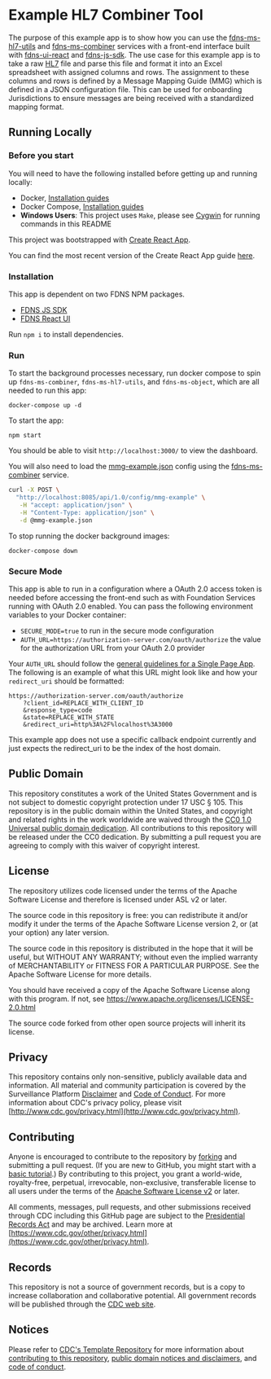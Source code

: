 # Example HL7 Combiner Tool
The purpose of this example app is to show how you can use the [fdns-ms-hl7-utils](https://github.com/cdcgov/fdns-ms-hl7-utils) and [fdns-ms-combiner](https://github.com/cdcgov/fdns-ms-combiner) services with a front-end interface built with [fdns-ui-react](https://github.com/cdcgov/fdns-ui-react) and [fdns-js-sdk](https://github.com/cdcgov/fdns-js-sdk). The use case for this example app is to take a raw [HL7](http://www.hl7.org) file and parse this file and format it into an Excel spreadsheet with assigned columns and rows. The assignment to these columns and rows is defined by a Message Mapping Guide (MMG) which is defined in a JSON configuration file. This can be used for onboarding Jurisdictions to ensure messages are being received with a standardized mapping format.

## Running Locally

### Before you start
You will need to have the following installed before getting up and running locally:

- Docker, [Installation guides](https://docs.docker.com/install/)
- Docker Compose, [Installation guides](https://docs.docker.com/compose/install/)
- **Windows Users**: This project uses `Make`, please see [Cygwin](http://www.cygwin.com/) for running commands in this README

This project was bootstrapped with [Create React App](https://github.com/facebookincubator/create-react-app).

You can find the most recent version of the Create React App guide [here](https://github.com/facebookincubator/create-react-app/blob/master/packages/react-scripts/template/README.md).

### Installation

This app is dependent on two FDNS NPM packages.

* [FDNS JS SDK](https://www.npmjs.com/package/fdns-js-sdk)
* [FDNS React UI](https://www.npmjs.com/package/fdns-ui-react)


Run `npm i` to install dependencies.

### Run

To start the background processes necessary, run docker compose to spin up `fdns-ms-combiner`, `fdns-ms-hl7-utils`, and `fdns-ms-object`, which are all needed to run this app:

    docker-compose up -d

To start the app:

    npm start

You should be able to visit `http://localhost:3000/` to view the dashboard.

You will also need to load the [mmg-example.json](./mmg-example.json) config using the [fdns-ms-combiner](https://github.com/cdcgov/fdns-ms-combiner) service.

```sh
curl -X POST \
  "http://localhost:8085/api/1.0/config/mmg-example" \
   -H "accept: application/json" \
   -H "Content-Type: application/json" \
   -d @mmg-example.json
```

To stop running the docker background images:

	docker-compose down

### Secure Mode

This app is able to run in a configuration where a OAuth 2.0 access token is needed before accessing the front-end such as with Foundation Services running with OAuth 2.0 enabled. You can pass the following environment variables to your Docker container:

- `SECURE_MODE=true` to run in the secure mode configuration
- `AUTH_URL=https://authorization-server.com/oauth/authorize` the value for the authorization URL from your OAuth 2.0 provider

Your `AUTH_URL` should follow the [general guidelines for a Single Page App](https://www.oauth.com/oauth2-servers/single-page-apps/).
The following is an example of what this URL might look like and how your `redirect_uri` should be formatted:

```
https://authorization-server.com/oauth/authorize
	?client_id=REPLACE_WITH_CLIENT_ID
	&response_type=code
	&state=REPLACE_WITH_STATE
	&redirect_uri=http%3A%2F%localhost%3A3000
```

This example app does not use a specific callback endpoint currently and just expects the redirect_uri to be the index of the host domain.

## Public Domain
This repository constitutes a work of the United States Government and is not
subject to domestic copyright protection under 17 USC § 105. This repository is in
the public domain within the United States, and copyright and related rights in
the work worldwide are waived through the [CC0 1.0 Universal public domain dedication](https://creativecommons.org/publicdomain/zero/1.0/).
All contributions to this repository will be released under the CC0 dedication. By
submitting a pull request you are agreeing to comply with this waiver of
copyright interest.

## License
The repository utilizes code licensed under the terms of the Apache Software
License and therefore is licensed under ASL v2 or later.

The source code in this repository is free: you can redistribute it and/or modify it under
the terms of the Apache Software License version 2, or (at your option) any
later version.

The source code in this repository is distributed in the hope that it will be useful, but WITHOUT ANY
WARRANTY; without even the implied warranty of MERCHANTABILITY or FITNESS FOR A
PARTICULAR PURPOSE. See the Apache Software License for more details.

You should have received a copy of the Apache Software License along with this
program. If not, see https://www.apache.org/licenses/LICENSE-2.0.html

The source code forked from other open source projects will inherit its license.


## Privacy
This repository contains only non-sensitive, publicly available data and
information. All material and community participation is covered by the
Surveillance Platform [Disclaimer](https://github.com/CDCgov/template/blob/master/DISCLAIMER.md)
and [Code of Conduct](https://github.com/CDCgov/template/blob/master/code-of-conduct.md).
For more information about CDC's privacy policy, please visit [http://www.cdc.gov/privacy.html](http://www.cdc.gov/privacy.html).

## Contributing
Anyone is encouraged to contribute to the repository by [forking](https://help.github.com/articles/fork-a-repo)
and submitting a pull request. (If you are new to GitHub, you might start with a
[basic tutorial](https://help.github.com/articles/set-up-git).) By contributing
to this project, you grant a world-wide, royalty-free, perpetual, irrevocable,
non-exclusive, transferable license to all users under the terms of the
[Apache Software License v2](https://www.apache.org/licenses/LICENSE-2.0.html) or
later.

All comments, messages, pull requests, and other submissions received through
CDC including this GitHub page are subject to the [Presidential Records Act](https://www.archives.gov/about/laws/presidential-records.html)
and may be archived. Learn more at [https://www.cdc.gov/other/privacy.html](https://www.cdc.gov/other/privacy.html).

## Records
This repository is not a source of government records, but is a copy to increase
collaboration and collaborative potential. All government records will be
published through the [CDC web site](https://www.cdc.gov).

## Notices
Please refer to [CDC's Template Repository](https://github.com/CDCgov/template)
for more information about [contributing to this repository](https://github.com/CDCgov/template/blob/master/CONTRIBUTING.md),
[public domain notices and disclaimers](https://github.com/CDCgov/template/blob/master/DISCLAIMER.md),
and [code of conduct](https://github.com/CDCgov/template/blob/master/code-of-conduct.md).
